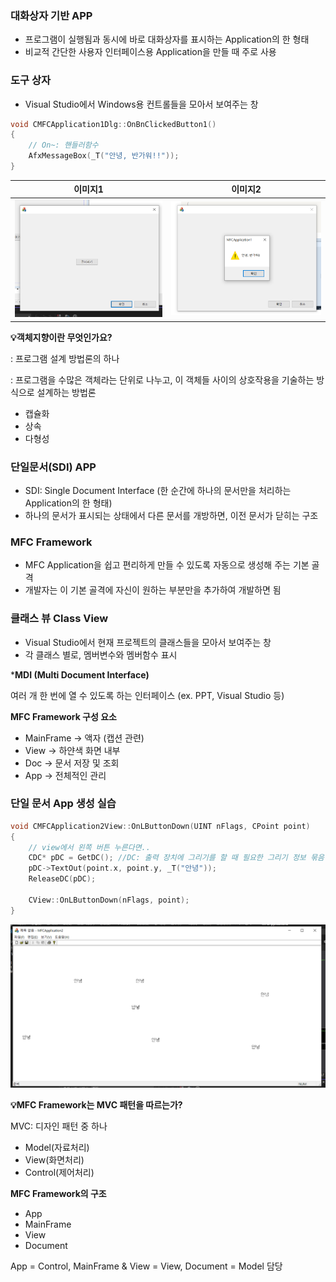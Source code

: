 ### 대화상자 기반 APP

- 프로그램이 실행됨과 동시에 바로 대화상자를 표시하는 Application의 한 형태
- 비교적 간단한 사용자 인터페이스용 Application을 만들 때 주로 사용

### 도구 상자

- Visual Studio에서 Windows용 컨트롤들을 모아서 보여주는 창

```cpp
void CMFCApplication1Dlg::OnBnClickedButton1()
{
	// On~: 핸들러함수
	AfxMessageBox(_T("안녕, 반가워!!"));
}
```
| 이미지1 | 이미지2 |
|:-------:|:-------:|
| ![](../image/15-1.png) | ![](../image/15-2.png) |

<aside>

**💡객체지향이란 무엇인가요?**

: 프로그램 설계 방법론의 하나

: 프로그램을 수많은 객체라는 단위로 나누고, 이 객체들 사이의 상호작용을 기술하는 방식으로 설계하는 방법론

- 캡슐화
- 상속
- 다형성
</aside>

### 단일문서(SDI) APP

- SDI: Single Document Interface (한 순간에 하나의 문서만을 처리하는 Application의 한 형태)
- 하나의 문서가 표시되는 상태에서 다른 문서를 개방하면, 이전 문서가 닫히는 구조

### MFC Framework

- MFC Application을 쉽고 편리하게 만들 수 있도록 자동으로 생성해 주는 기본 골격
- 개발자는 이 기본 골격에 자신이 원하는 부분만을 추가하여 개발하면 됨

### 클래스 뷰 Class View

- Visual Studio에서 현재 프로젝트의 클래스들을 모아서 보여주는 창
- 각 클래스 별로, 멤버변수와 멤버함수 표시

***MDI (Multi Document Interface)**

여러 개 한 번에 열 수 있도록 하는 인터페이스 (ex. PPT, Visual Studio 등)

**MFC Framework 구성 요소**

- MainFrame → 액자 (캡션 관련)
- View → 하얀색 화면 내부
- Doc → 문서 저장 및 조회
- App → 전체적인 관리

### 단일 문서 App 생성 실습

```cpp
void CMFCApplication2View::OnLButtonDown(UINT nFlags, CPoint point)
{
	// view에서 왼쪽 버튼 누른다면..
	CDC* pDC = GetDC(); //DC: 출력 장치에 그리기를 할 때 필요한 그리기 정보 묶음 (Device Context)
	pDC->TextOut(point.x, point.y, _T("안녕"));
	ReleaseDC(pDC);

	CView::OnLButtonDown(nFlags, point);
}
```

![image.png](../image/16_1.png)

<aside>

**💡MFC Framework는 MVC 패턴을 따르는가?**

MVC: 디자인 패턴 중 하나

- Model(자료처리)
- View(화면처리)
- Control(제어처리)

**MFC Framework의 구조**

- App
- MainFrame
- View
- Document

App = Control, MainFrame & View = View, Document = Model 담당

</aside>